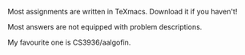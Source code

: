 Most assignments are written in TeXmacs. Download it if you haven't!

Most answers are not equipped with problem descriptions.

My favourite one is CS3936/aalgofin.
